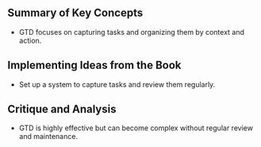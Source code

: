 ## Summary of Key Concepts
- GTD focuses on capturing tasks and organizing them by context and action.

## Implementing Ideas from the Book
- Set up a system to capture tasks and review them regularly.

## Critique and Analysis
- GTD is highly effective but can become complex without regular review and maintenance.